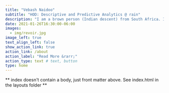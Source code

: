 ```yaml
---
title: "Vebash Naidoo"
subtitle: "HOD: Descriptive and Predictive Analytics @ rain"
description: "I am a brown person (Indian descent) from South Africa. I co-organise R-Ladies in Johannesburg, and am a member of AfricaR."
date: 2021-01-26T16:30:00-06:00
images:
  - img/revoir.jpg
image_left: true
text_align_left: false
show_action_link: true
action_link: /about
action_label: "Read More &rarr;"
action_type: text # text, button
type: home
---
```


** index doesn't contain a body, just front matter above.
See index.html in the layouts folder **
